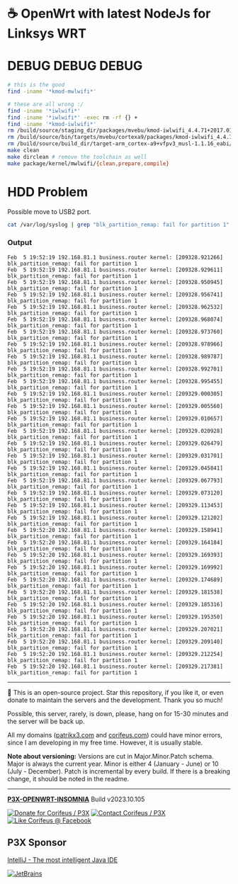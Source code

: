 [//]: #@corifeus-header

# ☕ OpenWrt with latest NodeJs for Linksys WRT

                        
[//]: #@corifeus-header:end
# DEBUG DEBUG DEBUG

```bash
# this is the good
find -iname '*kmod-mwlwifi*'

# these are all wrong :/
find -iname '*iwlwifi*'
find -iname '*iwlwifi*' -exec rm -rf {} +
find -iname '*kmod-iwlwifi*'
rm /build/source/staging_dir/packages/mvebu/kmod-iwlwifi_4.4.71+2017.01.41-2_arm_cortex-a9_vfpv3-d16.ipk
rm /build/source/bin/targets/mvebu/cortexa9/packages/kmod-iwlwifi_4.4.71+2017.01.41-2_arm_cortex-a9_vfpv3-d16.ipk
rm /build/source/build_dir/target-arm_cortex-a9+vfpv3_musl-1.1.16_eabi/openwrt-imagebuilder-17.01.4-mvebu.Linux-x86_64/packages/kmod-iwlwifi_4.4.71+2017.01.41-2_arm_cortex-a9_vfpv3-d16.ipk
make clean
make dirclean # remove the toolchain as well 
make package/kernel/mwlwifi/{clean,prepare,compile}
```


# HDD Problem

Possible move to USB2 port.

```bash
cat /var/log/syslog | grep "blk_partition_remap: fail for partition 1"
```

### Output

```text
Feb  5 19:52:19 192.168.81.1 business.router kernel: [209328.921266] blk_partition_remap: fail for partition 1
Feb  5 19:52:19 192.168.81.1 business.router kernel: [209328.929611] blk_partition_remap: fail for partition 1
Feb  5 19:52:19 192.168.81.1 business.router kernel: [209328.950945] blk_partition_remap: fail for partition 1
Feb  5 19:52:19 192.168.81.1 business.router kernel: [209328.956741] blk_partition_remap: fail for partition 1
Feb  5 19:52:19 192.168.81.1 business.router kernel: [209328.962532] blk_partition_remap: fail for partition 1
Feb  5 19:52:19 192.168.81.1 business.router kernel: [209328.968074] blk_partition_remap: fail for partition 1
Feb  5 19:52:19 192.168.81.1 business.router kernel: [209328.973760] blk_partition_remap: fail for partition 1
Feb  5 19:52:19 192.168.81.1 business.router kernel: [209328.978966] blk_partition_remap: fail for partition 1
Feb  5 19:52:19 192.168.81.1 business.router kernel: [209328.989787] blk_partition_remap: fail for partition 1
Feb  5 19:52:19 192.168.81.1 business.router kernel: [209328.992701] blk_partition_remap: fail for partition 1
Feb  5 19:52:19 192.168.81.1 business.router kernel: [209328.995455] blk_partition_remap: fail for partition 1
Feb  5 19:52:19 192.168.81.1 business.router kernel: [209329.000305] blk_partition_remap: fail for partition 1
Feb  5 19:52:19 192.168.81.1 business.router kernel: [209329.005560] blk_partition_remap: fail for partition 1
Feb  5 19:52:19 192.168.81.1 business.router kernel: [209329.010657] blk_partition_remap: fail for partition 1
Feb  5 19:52:19 192.168.81.1 business.router kernel: [209329.020928] blk_partition_remap: fail for partition 1
Feb  5 19:52:19 192.168.81.1 business.router kernel: [209329.026479] blk_partition_remap: fail for partition 1
Feb  5 19:52:19 192.168.81.1 business.router kernel: [209329.031701] blk_partition_remap: fail for partition 1
Feb  5 19:52:19 192.168.81.1 business.router kernel: [209329.045841] blk_partition_remap: fail for partition 1
Feb  5 19:52:19 192.168.81.1 business.router kernel: [209329.067793] blk_partition_remap: fail for partition 1
Feb  5 19:52:19 192.168.81.1 business.router kernel: [209329.073120] blk_partition_remap: fail for partition 1
Feb  5 19:52:19 192.168.81.1 business.router kernel: [209329.113453] blk_partition_remap: fail for partition 1
Feb  5 19:52:19 192.168.81.1 business.router kernel: [209329.121202] blk_partition_remap: fail for partition 1
Feb  5 19:52:20 192.168.81.1 business.router kernel: [209329.158941] blk_partition_remap: fail for partition 1
Feb  5 19:52:20 192.168.81.1 business.router kernel: [209329.164184] blk_partition_remap: fail for partition 1
Feb  5 19:52:20 192.168.81.1 business.router kernel: [209329.169393] blk_partition_remap: fail for partition 1
Feb  5 19:52:20 192.168.81.1 business.router kernel: [209329.169992] blk_partition_remap: fail for partition 1
Feb  5 19:52:20 192.168.81.1 business.router kernel: [209329.174689] blk_partition_remap: fail for partition 1
Feb  5 19:52:20 192.168.81.1 business.router kernel: [209329.181538] blk_partition_remap: fail for partition 1
Feb  5 19:52:20 192.168.81.1 business.router kernel: [209329.185316] blk_partition_remap: fail for partition 1
Feb  5 19:52:20 192.168.81.1 business.router kernel: [209329.195350] blk_partition_remap: fail for partition 1
Feb  5 19:52:20 192.168.81.1 business.router kernel: [209329.207021] blk_partition_remap: fail for partition 1
Feb  5 19:52:20 192.168.81.1 business.router kernel: [209329.209140] blk_partition_remap: fail for partition 1
Feb  5 19:52:20 192.168.81.1 business.router kernel: [209329.212254] blk_partition_remap: fail for partition 1
Feb  5 19:52:20 192.168.81.1 business.router kernel: [209329.217381] blk_partition_remap: fail for partition 1
```

[//]: #@corifeus-footer

---

🙏 This is an open-source project. Star this repository, if you like it, or even donate to maintain the servers and the development. Thank you so much!

Possible, this server, rarely, is down, please, hang on for 15-30 minutes and the server will be back up.

All my domains ([patrikx3.com](https://patrikx3.com) and [corifeus.com](https://corifeus.com)) could have minor errors, since I am developing in my free time. However, it is usually stable.

**Note about versioning:** Versions are cut in Major.Minor.Patch schema. Major is always the current year. Minor is either 4 (January - June) or 10 (July - December). Patch is incremental by every build. If there is a breaking change, it should be noted in the readme.


---

[**P3X-OPENWRT-INSOMNIA**](https://corifeus.com/openwrt-insomnia) Build v2023.10.105

[![Donate for Corifeus / P3X](https://img.shields.io/badge/Donate-Corifeus-003087.svg)](https://www.paypal.com/cgi-bin/webscr?cmd=_s-xclick&hosted_button_id=QZVM4V6HVZJW6)  [![Contact Corifeus / P3X](https://img.shields.io/badge/Contact-P3X-ff9900.svg)](https://www.patrikx3.com/en/front/contact) [![Like Corifeus @ Facebook](https://img.shields.io/badge/LIKE-Corifeus-3b5998.svg)](https://www.facebook.com/corifeus.software)


## P3X Sponsor

[IntelliJ - The most intelligent Java IDE](https://www.jetbrains.com/?from=patrikx3)

[![JetBrains](https://cdn.corifeus.com/assets/svg/jetbrains-logo.svg)](https://www.jetbrains.com/?from=patrikx3)




[//]: #@corifeus-footer:end
